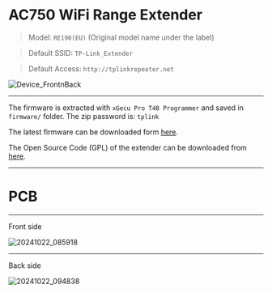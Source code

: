 # AC750 WiFi Range Extender

  
  > Model: ```RE190(EU)``` (Original model name under the label)
  
  > Default SSID: ```TP-Link_Extender```
  
  > Default Access: ```http://tplinkrepeater.net```

![Device_FrontnBack](https://github.com/user-attachments/assets/515bae4c-450b-414c-a934-07ce751767a9)

---


The firmware is extracted with ```xGecu Pro T48 Programmer``` and saved in ```firmware/``` folder.
The zip password is: <code>tplink</code>

The latest firmware can be downloaded form [here](https://www.tp-link.com/nl/support/download/re190/#Firmware).

The Open Source Code (GPL) of the extender can be downloaded from [here](https://static.tp-link.com/resources/gpl/re190v4_gplcode.tar.gz).

---



# PCB
---
Front side

![20241022_085918](https://github.com/user-attachments/assets/a8895782-e92e-498c-a53d-b7bfde463bf6)

---
Back side

![20241022_094838](https://github.com/user-attachments/assets/16ee4e72-2107-4ef1-995e-08c20d4c40e1)






